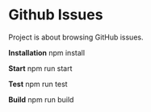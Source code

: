 # Github Issues

Project is about browsing GitHub issues.

**Installation**
npm install

**Start**
npm run start

**Test**
npm run test

**Build**
npm run build
